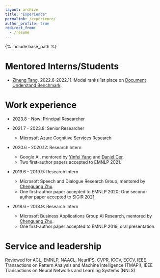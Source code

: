 ```yaml
---
layout: archive
title: "Experience"
permalink: /experience/
author_profile: true
redirect_from:
  - /resume
---
```


{% include base_path %}

<!-- Education
======
* D.Phil. in Computer Science and Technology, Zhejiang University and Westlake University, 2023. Advisor: Prof. <a href="https://frcchang.github.io/" style="color: rgb(203, 157, 255);">Yue Zhang</a>.
* M.Sc. in Aritificiall Intelligence, The University of Edinburgh, 2018. Advisor: Prof. <a href="https://homepages.inf.ed.ac.uk/bonnie/" style="color: rgb(203, 157, 255);">Bonnie Webber</a>.
* B.S. in Information Security, Wuhan University, 2017 -->

Mentored Interns/Students
======
* [Zineng Tang](https://zinengtang.github.io/), 2022.6-2022.11. Model ranks 1st place on [Document Understand Benchmark](https://duebenchmark.com/leaderboard).

Work experience
======
* 2023.8 - Now: Principal Researcher
* 2021.7 - 2023.8: Senior Researcher
  * Microsoft Azure Cognitive Services Research

* 2020.6 - 2020.12: Research Intern
  * Google AI, mentored by [Yinfei Yang](https://sites.google.com/site/yinfeiyang/) and [Daniel Cer](https://www.ischool.berkeley.edu/people/daniel-cer).
  * Two first-author papers accepted to EMNLP 2021.

* 2019.6 - 2019.9: Research Intern
  * Microsoft Speech and Dialogue Research Group, mentored by [Chenguang Zhu](https://cs.stanford.edu/people/cgzhu/).
  * One first-author paper accepted to EMNLP 2020; One second-author paper accepted to SIGIR 2021.

* 2018.6 - 2018.9: Research Intern
  * Microsoft Business Applications Group AI Research, mentored by [Chenguang Zhu](https://cs.stanford.edu/people/cgzhu/).
  * One first-author paper accepted to EMNLP 2019, oral presentation.

Service and leadership
======
Reviewed for ACL, EMNLP, NAACL, NeurIPS, CVPR, ICCV, ECCV, IEEE Transactions on Pattern Analysis and Machine Intelligence (TMAPI), IEEE Transactions on Neural Networks and Learning Systems (NNLS)
